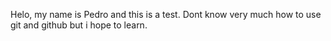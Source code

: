 Helo, my name is Pedro and this is a test. Dont know very much how to use git and github but i hope to learn.
